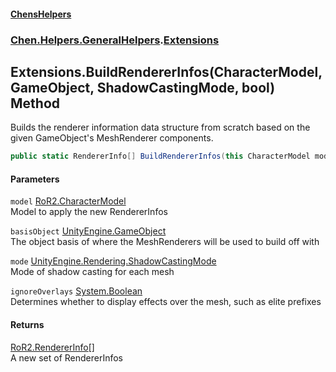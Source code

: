 #### [ChensHelpers](index 'index')
### [Chen.Helpers.GeneralHelpers](Chen_Helpers_GeneralHelpers 'Chen.Helpers.GeneralHelpers').[Extensions](Chen_Helpers_GeneralHelpers_Extensions 'Chen.Helpers.GeneralHelpers.Extensions')
## Extensions.BuildRendererInfos(CharacterModel, GameObject, ShadowCastingMode, bool) Method
Builds the renderer information data structure from scratch based on the given GameObject's MeshRenderer components.  
```csharp
public static RendererInfo[] BuildRendererInfos(this CharacterModel model, GameObject basisObject, ShadowCastingMode mode, bool ignoreOverlays);
```
#### Parameters
<a name='Chen_Helpers_GeneralHelpers_Extensions_BuildRendererInfos(CharacterModel_GameObject_ShadowCastingMode_bool)_model'></a>
`model` [RoR2.CharacterModel](https://docs.microsoft.com/en-us/dotnet/api/RoR2.CharacterModel 'RoR2.CharacterModel')  
Model to apply the new RendererInfos
  
<a name='Chen_Helpers_GeneralHelpers_Extensions_BuildRendererInfos(CharacterModel_GameObject_ShadowCastingMode_bool)_basisObject'></a>
`basisObject` [UnityEngine.GameObject](https://docs.microsoft.com/en-us/dotnet/api/UnityEngine.GameObject 'UnityEngine.GameObject')  
The object basis of where the MeshRenderers will be used to build off with
  
<a name='Chen_Helpers_GeneralHelpers_Extensions_BuildRendererInfos(CharacterModel_GameObject_ShadowCastingMode_bool)_mode'></a>
`mode` [UnityEngine.Rendering.ShadowCastingMode](https://docs.microsoft.com/en-us/dotnet/api/UnityEngine.Rendering.ShadowCastingMode 'UnityEngine.Rendering.ShadowCastingMode')  
Mode of shadow casting for each mesh
  
<a name='Chen_Helpers_GeneralHelpers_Extensions_BuildRendererInfos(CharacterModel_GameObject_ShadowCastingMode_bool)_ignoreOverlays'></a>
`ignoreOverlays` [System.Boolean](https://docs.microsoft.com/en-us/dotnet/api/System.Boolean 'System.Boolean')  
Determines whether to display effects over the mesh, such as elite prefixes
  
#### Returns
[RoR2.RendererInfo](https://docs.microsoft.com/en-us/dotnet/api/RoR2.RendererInfo 'RoR2.RendererInfo')[[]](https://docs.microsoft.com/en-us/dotnet/api/System.Array 'System.Array')  
A new set of RendererInfos
